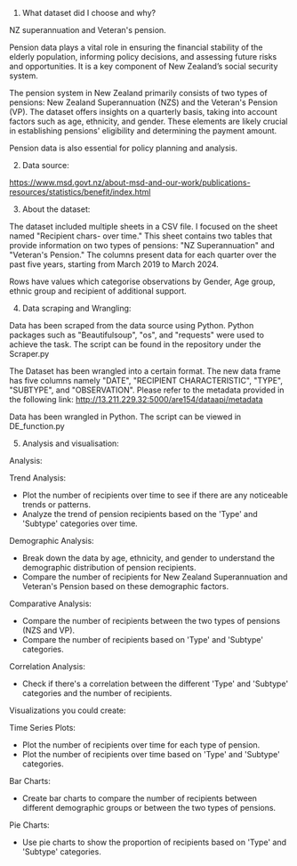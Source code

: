 1. What dataset did I choose and why?

NZ superannuation and Veteran's pension.

Pension data plays a vital role in ensuring the financial stability of the elderly population, informing policy decisions, and assessing future risks and opportunities. It is a key component of New Zealand’s social security system.

The pension system in New Zealand primarily consists of two types of pensions: New Zealand Superannuation (NZS) and the Veteran's Pension (VP). The dataset offers insights on a quarterly basis, taking into account factors such as age, ethnicity, and gender. These elements are likely crucial in establishing pensions' eligibility and determining the payment amount.

Pension data is also essential for policy planning and analysis.



2. Data source:

https://www.msd.govt.nz/about-msd-and-our-work/publications-resources/statistics/benefit/index.html

3. About the dataset:

The dataset included multiple sheets in a CSV file. I focused on the sheet named "Recipient chars- over time." This sheet contains two tables that provide information on two types of pensions: "NZ Superannuation" and "Veteran's Pension." The columns present data for each quarter over the past five years, starting from March 2019 to March 2024.

Rows have values which categorise observations by Gender, Age group, ethnic group and recipient of additional support. 

4. Data scraping and Wrangling:

Data has been scraped from the data source using Python. Python packages such as "Beautifulsoup", "os", and "requests" were used to achieve the task. The script can be found in the repository under the Scraper.py

The Dataset has been wrangled into a certain format. The new data frame has five columns namely "DATE", "RECIPIENT CHARACTERISTIC", "TYPE", "SUBTYPE", and "OBSERVATION". Please refer to the metadata provided in the following link: http://13.211.229.32:5000/are154/dataapi/metadata

Data has been wrangled in Python. The script can be viewed in DE_function.py

5. Analysis and visualisation:

Analysis:

Trend Analysis:
- Plot the number of recipients over time to see if there are any noticeable trends or patterns.
- Analyze the trend of pension recipients based on the 'Type' and 'Subtype' categories over time.

Demographic Analysis:
- Break down the data by age, ethnicity, and gender to understand the demographic distribution of pension recipients.
- Compare the number of recipients for New Zealand Superannuation and Veteran's Pension based on these demographic factors.

Comparative Analysis:
- Compare the number of recipients between the two types of pensions (NZS and VP).
- Compare the number of recipients based on 'Type' and 'Subtype' categories.

Correlation Analysis:
- Check if there's a correlation between the different 'Type' and 'Subtype' categories and the number of recipients.

Visualizations you could create:

Time Series Plots:
- Plot the number of recipients over time for each type of pension.
- Plot the number of recipients over time based on 'Type' and 'Subtype' categories.

Bar Charts:
- Create bar charts to compare the number of recipients between different demographic groups or between the two types of pensions.

Pie Charts:
- Use pie charts to show the proportion of recipients based on 'Type' and 'Subtype' categories.



